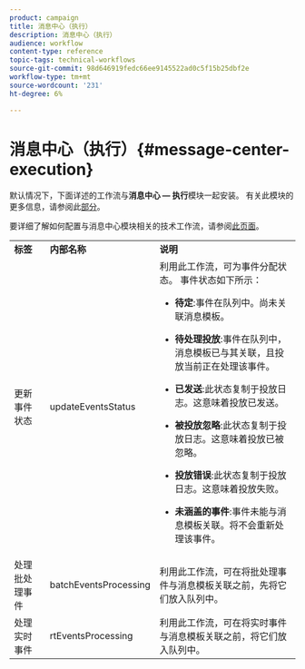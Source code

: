 ```yaml
---
product: campaign
title: 消息中心（执行）
description: 消息中心（执行）
audience: workflow
content-type: reference
topic-tags: technical-workflows
source-git-commit: 98d646919fedc66ee9145522ad0c5f15b25dbf2e
workflow-type: tm+mt
source-wordcount: '231'
ht-degree: 6%

---
```



# 消息中心（执行）{#message-center-execution}

默认情况下，下面详述的工作流与&#x200B;**消息中心 — 执行**&#x200B;模块一起安装。 有关此模块的更多信息，请参阅此[部分](../../message-center/using/about-transactional-messaging.md)。

要详细了解如何配置与消息中心模块相关的技术工作流，请参阅[此页面](../../message-center/using/technical-workflows.md)。

<table> 
 <tbody> 
  <tr> 
   <td> <strong>标签</strong><br /> </td> 
   <td> <strong>内部名称</strong><br /> </td> 
   <td> <strong>说明</strong><br /> </td> 
  </tr> 
  <tr> 
   <td> <span class="uicontrol">更新事件状态</span> <br /> </td> 
   <td> <span class="uicontrol">updateEventsStatus</span> <br /> </td> 
   <td> 利用此工作流，可为事件分配状态。 事件状态如下所示：<br /> 
    <ul> 
     <li> <p><strong>待定</strong>:事件在队列中。尚未关联消息模板。</p> </li> 
     <li> <p><strong>待处理投放</strong>:事件在队列中，消息模板已与其关联，且投放当前正在处理该事件。</p> </li> 
     <li> <p><strong>已发送</strong>:此状态复制于投放日志。这意味着投放已发送。</p> </li> 
     <li> <p><strong>被投放忽略</strong>:此状态复制于投放日志。这意味着投放已被忽略。</p> </li> 
     <li> <p><strong>投放错误</strong>:此状态复制于投放日志。这意味着投放失败。</p> </li> 
     <li> <p><strong>未涵盖的事件</strong>:事件未能与消息模板关联。将不会重新处理该事件。</p> </li> 
    </ul> </td> 
  </tr> 
  <tr> 
   <td> <span class="uicontrol">处理批处理事件</span> <br /> </td> 
   <td> <span class="uicontrol">batchEventsProcessing</span> <br /> </td> 
   <td> 利用此工作流，可在将批处理事件与消息模板关联之前，先将它们放入队列中。<br /> </td> 
  </tr> 
  <tr> 
   <td> <span class="uicontrol">处理实时事件</span> <br /> </td> 
   <td> <span class="uicontrol">rtEventsProcessing</span> <br /> </td> 
   <td> 利用此工作流，可在将实时事件与消息模板关联之前，将它们放入队列中。<br /> </td> 
  </tr> 
 </tbody> 
</table>

